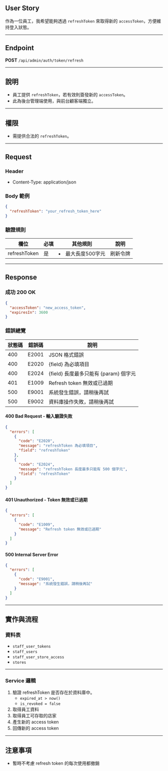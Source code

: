 ## User Story

作為一位員工，我希望能夠透過 `refreshToken` 來取得新的 `accessToken`，方便維持登入狀態。

---

## Endpoint

**POST** `/api/admin/auth/token/refresh`

---

## 說明

- 員工提供 `refreshToken`，若有效則簽發新的 `accessToken`。
- 此為後台管理端使用，與前台顧客端獨立。

---

## 權限

- 需提供合法的 `refreshToken`。

---

## Request

### Header

* Content-Type: application/json

### Body 範例

```json
{
  "refreshToken": "your_refresh_token_here"
}
```

### 驗證規則

| 欄位         | 必填 | 其他規則            | 說明     |
| ------------ | ---- | ------------------- | -------- |
| refreshToken | 是   | <li>最大長度500字元 | 刷新令牌 |

---

## Response

### 成功 200 OK

```json
{
  "accessToken": "new_access_token",
  "expiresIn": 3600
}
```

### 錯誤總覽

| 狀態碼 | 錯誤碼 | 說明                                  |
| ------ | ------ | ------------------------------------- |
| 400    | E2001  | JSON 格式錯誤                         |
| 400    | E2020  | {field} 為必填項目                    |
| 400    | E2024  | {field} 長度最多只能有 {param} 個字元 |
| 401    | E1009  | Refresh token 無效或已過期            |
| 500    | E9001  | 系統發生錯誤，請稍後再試              |
| 500    | E9002  | 資料庫操作失敗，請稍後再試            |

#### 400 Bad Request - 輸入驗證失敗

```json
{
  "errors": [
    {
      "code": "E2020",
      "message": "refreshToken 為必填項目",
      "field": "refreshToken"
    },
    {
      "code": "E2024",
      "message": "refreshToken 長度最多只能有 500 個字元",
      "field": "refreshToken"
    }
  ]
}
```

#### 401 Unauthorized - Token 無效或已過期

```json
{
  "errors": [
    {
      "code": "E1009",
      "message": "Refresh token 無效或已過期"
    }
  ]
}
```

#### 500 Internal Server Error

```json
{
  "errors": [
    {
      "code": "E9001",
      "message": "系統發生錯誤，請稍後再試"
    }
  ]
}
```

---

## 實作與流程

### 資料表

- `staff_user_tokens`
- `staff_users`
- `staff_user_store_access`
- `stores`

---

### Service 邏輯

1. 驗證 refreshToken 是否存在於資料庫中。
   - `expired_at > now()`
   - `is_revoked = false`
2. 取得員工資料
3. 取得員工可存取的店家
4. 產生新的 access token
5. 回傳新的 access token

---

## 注意事項

- 暫時不考慮 refresh token 的每次使用都撤銷
